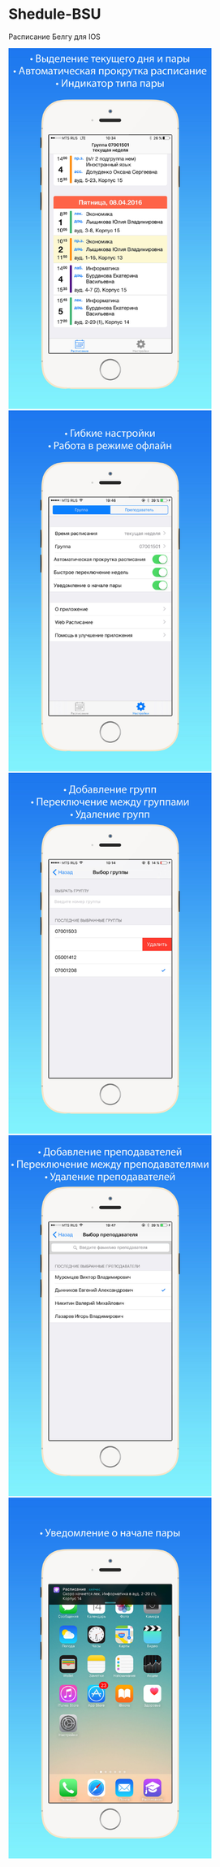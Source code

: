 # Shedule-BSU
Расписание Белгу для IOS

<img src="bsu_1.jpg" width="400">
<img src="bsu_2.jpg" width="400">
<img src="bsu_3.jpg" width="400">
<img src="bsu_4.jpg" width="400">
<img src="bsu_5.jpg" width="400">